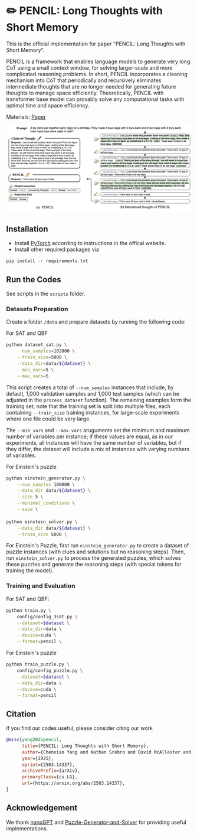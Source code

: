 # ✏️ PENCIL: Long Thoughts with Short Memory

This is the official implementation for paper "PENCIL: Long Thoughts with Short Memory". 

PENCIL is a framework that enables language models to generate very long CoT using a small context window, for solving larger-scale and more complicated reasoning problems. In short, PENCIL incorporates a cleaning mechanism into CoT that periodically and recursively eliminates intermediate thoughts that are no longer needed for generating future thoughts to manage space efficiently. Theoretically, PENCIL with transformer base model can provably solve any computational tasks with optimal time and space efficiency.

Materials: 
[Paper](https://arxiv.org/pdf/2212.09034.pdf)

<img width="900" src="assets/pencil.png">

## Installation

- Install [PyTorch](https://pytorch.org) according to instructions in the offical website.
- Install other required packages via

```bash
pip install -r requirements.txt
```

## Run the Codes

See scripts in the `scripts` folder.

### Datasets Preparation

Create a folder `/data` and prepare datasets by running the following code:

For SAT and QBF

```bash
python dataset_sat.py \
    --num_samples=102000 \
    --train_size=5000 \
    --data_dir=data/${dataset} \
    --min_vars=5 \
    --max_vars=5
```

This script creates a total of `--num_samples` instances that include, by default, 1,000 validation samples and 1,000 test samples (which can be adjusted in the `process_dataset` function). The remaining examples form the training set; note that the training set is split into multiple files, each containing `--train_size` training instances, for large-scale experiments where one file could be very large. 

The `--min_vars` and `--max_vars` aruguments set the minimum and maximum number of variables per instance; if these values are equal, as in our experiments, all instances will have the same number of variables, but if they differ, the dataset will include a mix of instances with varying numbers of variables. 

For Einstein's puzzle

```bash
python einstein_generator.py \
    --num_samples 100000 \
    --data_dir data/${dataset} \
    --size 5 \
    --minimal_conditions \
    --save \

python einstein_solver.py \
    --data_dir data/${dataset} \
    --train_size 5000 \
```

For Einstein's Puzzle, first run `einstein_generator.py` to create a dataset of puzzle instances (with clues and solutions but no reasoning steps). Then, run `einstein_solver.py` to process the generated puzzles, which solves these puzzles and generate the reasoning steps (with special tokens for training the model). 

### Training and Evaluation

For SAT and QBF:

```bash
python train.py \
    config/config_3sat.py \
    --dataset=$dataset \
    --data_dir=data \
    --device=cuda \
    --format=pencil \
```

For Einstein's puzzle

```bash
python train_puzzle.py \
    config/config_puzzle.py \
    --dataset=$dataset \
    --data_dir=data \
    --device=cuda \
    --format=pencil
```

## Citation

If you find our codes useful, please consider citing our work

```bibtex
@misc{yang2025pencil,
      title={PENCIL: Long Thoughts with Short Memory}, 
      author={Chenxiao Yang and Nathan Srebro and David McAllester and Zhiyuan Li},
      year={2025},
      eprint={2503.14337},
      archivePrefix={arXiv},
      primaryClass={cs.LG},
      url={https://arxiv.org/abs/2503.14337}, 
}
```

## Acknowledgement

We thank [nanoGPT](https://github.com/karpathy/nanoGPT) and [Puzzle-Generator-and-Solver](https://github.com/quint-t/Puzzle-Generator-and-Solver) for providing useful implementations.